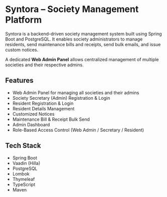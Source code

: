 # Syntora – Society Management Platform

Syntora is a backend-driven society management system built using Spring Boot and PostgreSQL. It enables society administrators to manage residents, send maintenance bills and receipts, send bulk emails, and issue custom notices.

A dedicated **Web Admin Panel** allows centralized management of multiple societies and their respective admins.

## Features

- Web Admin Panel for managing all societies and their admins  
- Society Secretary (Admin) Registration & Login  
- Resident Registration & Login  
- Resident Details Management  
- Customized Notices  
- Maintenance Bill & Receipt Bulk Send  
- Admin Dashboard  
- Role-Based Access Control (Web Admin / Secretary / Resident)

## Tech Stack

- Spring Boot  
- Vaadin (Hilla)  
- PostgreSQL  
- Lombok  
- Thymeleaf
- TypeScript
- Maven
